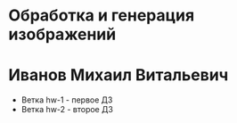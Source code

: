 # Обработка и генерация изображений
# Иванов Михаил Витальевич
- Ветка hw-1 - первое ДЗ
- Ветка hw-2 - второе ДЗ
